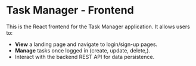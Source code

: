 # Task Manager - Frontend

This is the React frontend for the Task Manager application. It allows users to:

- **View** a landing page and navigate to login/sign-up pages.
- **Manage** tasks once logged in (create, update, delete,).
- Interact with the backend REST API for data persistence.
